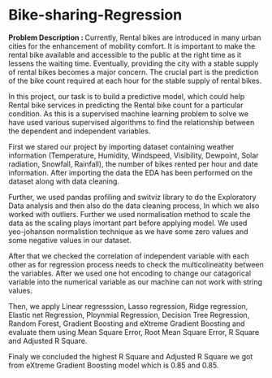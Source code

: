 # Bike-sharing-Regression
<b> Problem Description : </b> Currently, Rental bikes are introduced in many urban cities for the enhancement of mobility comfort. It is important to make the rental bike available and accessible to the public at the right time as it lessens the waiting time. Eventually, providing the city with a stable supply of rental bikes becomes a major concern. The crucial part is the prediction of the bike count required at each hour for the stable supply of rental bikes.

In this project, our task is to build a predictive model, which could help Rental bike services in predicting the Rental bike count for a particular condition. As this is a supervised machine learning problem to solve we have used various supervised algorithms to find the relationship between the dependent and independent variables.

First we stared our project by importing dataset containing weather information (Temperature, Humidity, Windspeed, Visibility, Dewpoint, Solar radiation, Snowfall, Rainfall), the number of bikes rented per hour and date information. After importing the data the EDA has been performed on the dataset along with data cleaning.

Further, we used pandas profiling and switviz library to do the Exploratory Data analysis and then also do the data cleaning process, In which we also worked with outliers. Further we used normalisation method to scale the data as the scaling plays imortant part before applying model. We used yeo-johanson normalistion technique as we have some zero values and some negative values in our dataset.

After that we checked the correlation of independent variable with each other as for regression process needs to check the multicolineatity between the variables. After we used one hot encoding to change our catagorical variable into the numerical variable as our machine can not work with string values.

Then, we apply Linear regresssion, Lasso regression, Ridge regression, Elastic net Regression, Ploynmial Regression, Decision Tree Regression, Random Forest, Gradient Boosting and eXtreme Gradient Boosting and evaluate them using Mean Square Error, Root Mean Square Error, R Square and Adjusted R Square.

Finaly we concluded the highest R Square and Adjusted R Square we got from eXtreme Gradient Boosting model which is 0.85 and 0.85.
